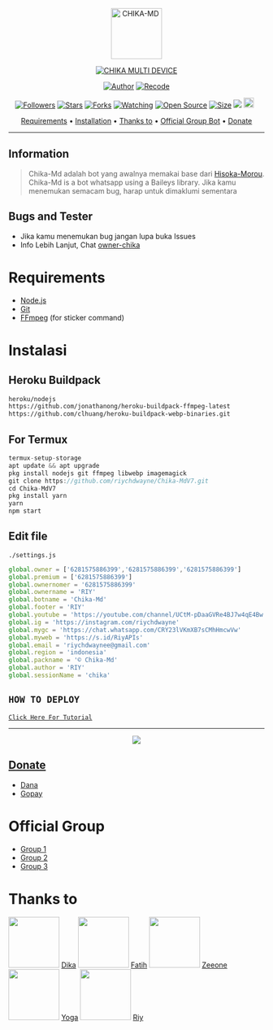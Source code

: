 <p align="center">
<img src="https://github.com/riychdwayne/Chika-MdV7/blob/V7/image/chika.jpg" alt="CHIKA-MD" width="100"/>


</p>
<p align="center">
<a href="#"><img title="CHIKA MULTI DEVICE" src="https://img.shields.io/badge/CHIKA MULTI DEVICE-green?colorA=%23ff0000&colorB=%23017e40&style=for-the-badge"></a>
</p>
<p align="center">
<a href="https://github.com/DikaArdnt"><img title="Author" src="https://img.shields.io/badge/Author-Dika-red.svg?style=for-the-badge&logo=github"></a>
<a href="https://github.com/riychdwayne"><img title="Recode" src="https://img.shields.io/badge/Recode-Riy-red.svg?style=for-the-badge&logo=github"></a>
</p>
<p align="center">
<a href="https://github.com/riychdwayne/followers"><img title="Followers" src="https://img.shields.io/github/followers/riychdwayne?color=red&style=flat-square"></a>
<a href="https://github.com/riychdwayne/Chika-MdV7/stargazers/"><img title="Stars" src="https://img.shields.io/github/stars/riychdwayne/Chika-MdV7?color=blue&style=flat-square"></a>
<a href="https://github.com/riychdwayne/Chika-MdV7/network/members"><img title="Forks" src="https://img.shields.io/github/forks/riychdwayne/Chika-MdV7?color=red&style=flat-square"></a>
<a href="https://github.com/riychdwayne/Chika-MdV7/watchers"><img title="Watching" src="https://img.shields.io/github/watchers/riychdwayne/Chika-MdV7?label=Watchers&color=blue&style=flat-square"></a>
<a href="https://github.com/riychdwayne/Chika-MdV7"><img title="Open Source" src="https://badges.frapsoft.com/os/v2/open-source.svg?v=103"></a>
<a href="https://github.com/riychdwayne/Chika-MdV7/"><img title="Size" src="https://img.shields.io/github/repo-size/riychdwayne/Chika-MdV7?style=flat-square&color=green"></a>
<a href="https://hits.seeyoufarm.com"><img src="https://hits.seeyoufarm.com/api/count/incr/badge.svg?url=https%3A%2F%2Fgithub.com%2Friychdwayne%2FChika-MdV7&count_bg=%2379C83D&title_bg=%23555555&icon=probot.svg&icon_color=%2300FF6D&title=hits&edge_flat=false"/></a>
<a href="https://github.com/riychdwayne/Chika-MdV7/graphs/commit-activity"><img height="20" src="https://img.shields.io/badge/Maintained%3F-yes-green.svg"></a>&nbsp;&nbsp;
</p>

<p align="center">
  <a href="https://github.com/riychdwayne/Chika-MdV7#requirements">Requirements</a> •
  <a href="https://github.com/riychdwayne/Chika-MdV7#instalasi">Installation</a> •
  <a href="https://github.com/riychdwayne/Chika-MdV7#thanks-to">Thanks to</a> •
  <a href="https://github.com/riychdwayne/Chika-MdV7#Official-Group"> Official Group Bot</a> •
  <a href="https://github.com/riychdwayne/Chika-MdV7#donate">Donate</a>
</p>
</div>


---

## Information
> Chika-Md adalah bot yang awalnya memakai base dari [Hisoka-Morou](https://github.com/DikaArdnt/Hisoka-Morou). Chika-Md is a bot whatsapp using a Baileys library.
> Jika kamu menemukan semacam bug, harap untuk dimaklumi sementara

## Bugs and Tester
* Jika kamu menemukan bug jangan lupa buka Issues
* Info Lebih Lanjut, Chat [owner-chika](https://wa.me/6281575886399)

# Requirements
* [Node.js](https://nodejs.org/en/)
* [Git](https://git-scm.com/downloads)
* [FFmpeg](https://github.com/BtbN/FFmpeg-Builds/releases/download/autobuild-2020-12-08-13-03/ffmpeg-n4.3.1-26-gca55240b8c-win64-gpl-4.3.zip) (for sticker command)

# Instalasi
## Heroku Buildpack
```bash
heroku/nodejs
https://github.com/jonathanong/heroku-buildpack-ffmpeg-latest
https://github.com/clhuang/heroku-buildpack-webp-binaries.git
```
## For Termux
```ts
termux-setup-storage
apt update && apt upgrade
pkg install nodejs git ffmpeg libwebp imagemagick
git clone https://github.com/riychdwayne/Chika-MdV7.git
cd Chika-MdV7
pkg install yarn
yarn
npm start
```

## Edit file
`./settings.js`
```ts
global.owner = ['6281575886399','6281575886399','6281575886399']
global.premium = ['6281575886399']
global.ownernomer = '6281575886399'
global.ownername = 'RIY'
global.botname = 'Chika-Md'
global.footer = 'RIY'
global.youtube = 'https://youtube.com/channel/UCtM-pDaaGVRe4BJ7w4qE4Bw'
global.ig = 'https://instagram.com/riychdwayne'
global.mygc = 'https://chat.whatsapp.com/CRY23lVKmXB7sCMhHmcwVw'
global.myweb = 'https://s.id/RiyAPIs'
global.email = 'riychdwaynee@gmail.com'
global.region = 'indonesia'
global.packname = '© Chika-Md'
global.author = 'RIY'
global.sessionName = 'chika'
```

## ```HOW TO DEPLOY```

[`Click Here For Tutorial`](https://youtu.be/U1suj4wuWvc)<br>

----------

<p align="center">
  <a href="https://youtu.be/U1suj4wuWvc"><img src="https://telegra.ph/file/4e8679b0d4677be9a2995.jpg" />
</p>

## Donate
- [Dana](https://wa.me/6281575886399?text=Bang+mau+donasi)
- [Gopay](https://wa.me/6281575886399?text=Bang+mau+donasi)

# Official Group
- [Group 1](https://chat.whatsapp.com/CRY23lVKmXB7sCMhHmcwVw)
- [Group 2](https://chat.whatsapp.com/L3l8lpRa7SD9eLC58YAa0i)
- [Group 3](https://chat.whatsapp.com/LQO7wLJ5SY0E5fPsa7jaL8)

# Thanks to
<a href="https://github.com/DikaArdnt"><img src="https://github.com/DikaArdnt.png?size=100" width="100" height="100"></a>
[Dika](https://github.com/DikaArdnt)
<a href="https://github.com/FatihArridho"><img src="https://github.com/FatihArridho.png?size=100" width="100" height="100"></a>
[Fatih](https://github.com/FatihArridho)
<a href="https://github.com/zeeone-ofc"><img src="https://github.com/zeeone-ofc.png?size=100" width="100" height="100"></a>
[Zeeone](https://github.com/zeeone-ofc)
<a href="https://github.com/YogGanz"><img src="https://github.com/YogGanz.png?size=100" width="100" height="100"></a>
[Yoga](https://github.com/YogGanz)
<a href="https://github.com/riychdwayne"><img src="https://github.com/riychdwayne.png?size=100" width="100" height="100"></a>
[Riy](https://github.com/riychdwayne)


